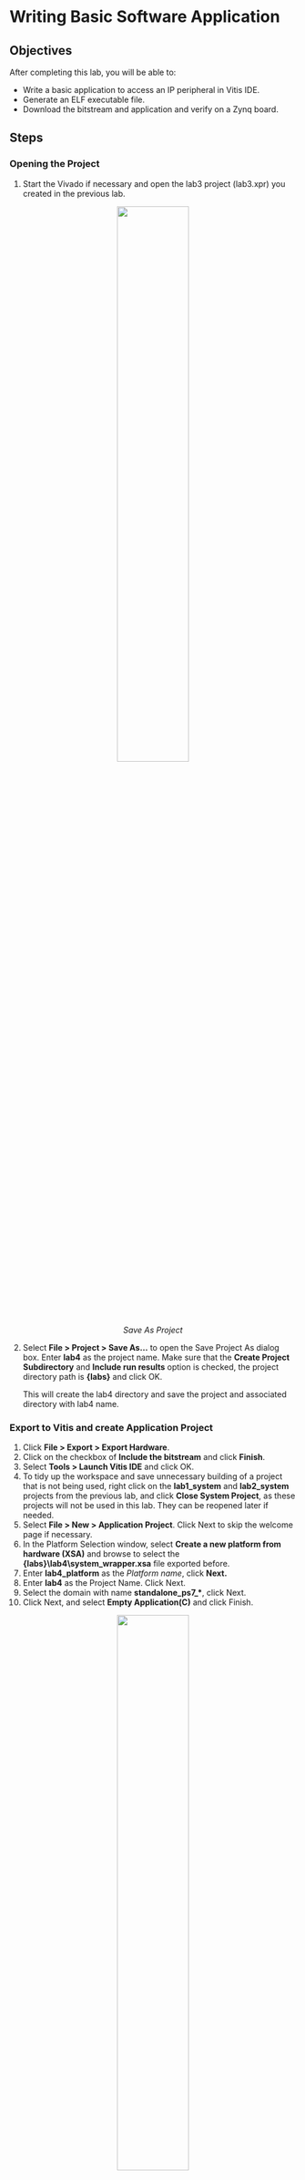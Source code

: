 # Writing Basic Software Application

## Objectives

After completing this lab, you will be able to:
*	Write a basic application to access an IP peripheral in Vitis IDE.
*	Generate an ELF executable file.
*	Download the bitstream and application and verify on a Zynq board.

## Steps

### Opening the Project

1.	Start the Vivado if necessary and open the lab3 project (lab3.xpr) you created in the previous lab.
 <p align="center">
    <img src ="pics/lab4/1_saveproject.jpg" width="50%" height="50%"/>
    </p>
    <p align = "center">
    <i>Save As Project</i>
    </p>

2.	Select **File > Project > Save As…** to open the Save Project As dialog box. Enter **lab4** as the project name.  Make sure that the **Create Project Subdirectory** and **Include run results** option is checked, the project directory path is **{labs}** and click OK.

    This will create the lab4 directory and save the project and associated directory with lab4 name.

### Export to Vitis and create Application Project

1.	Click **File > Export > Export Hardware**.
1.	Click on the checkbox of **Include the bitstream** and click **Finish**.
1.	Select **Tools > Launch Vitis IDE** and click OK.
1.	To tidy up the workspace and save unnecessary building of a project that is not being used, right click on the **lab1_system** and **lab2_system** projects from the previous lab, and click **Close System Project**, as these projects will not be used in this lab. They can be reopened later if needed.
1. 	Select **File > New > Application Project**. Click Next to skip the welcome page if necessary.
1.  In the Platform Selection window, select **Create a new platform from hardware (XSA)** and browse to select the **{labs}\lab4\system_wrapper.xsa** file exported before.
1. Enter **lab4_platform** as the _Platform name_, click **Next.**
1.	Enter **lab4** as the Project Name. Click Next.
1.  Select the domain with name **standalone_ps7_\***, click Next.
1.	Click Next, and select **Empty Application(C)** and click Finish.
 <p align="center">
    <img src ="pics/lab4/2_importsources.jpg" width="50%" height="50%"/>
    </p>
    <p align = "center">
    <i>İmport Sources</i>
    </p>

1.Expand **lab4** in the project view and right-click in the **src** folder and select **Import Sources...**.
1.Browse to select the **sources\lab4** folder, click Open Folder.
   <p align="center">
    <img src ="pics/lab4/3_importsources2.jpg" width="50%" height="50%"/>
    </p>
    <p align = "center">
    <i>Select Lab4.c</i>
    </p>

1.Select **lab4.c** and click Finish to add the file to the project. (Ignore any errors for now).
1.	Open **lab4_platform > platform.spr** from the Explorer.
1. Click **Board Support Package** under standalone_ps7_cortexa9_0.
1.	Click on **Documentation link** corresponding to buttons peripheral under the Peripheral Drivers section to open the documentation in a default browser window.  As our led_ip is very similar to GPIO, we look at the mentioned documentation.
    <p align="center">
    <img src ="pics/lab4/4_Accessing device driver documentation.jpg" width="80%" height="80%"/>
    </p>
    <p align = "center">
    <i>Accessing device driver documentation</i>
    </p>

1.	View the various C and Header files associated with the _GPIO_ by clicking Files at the top of the page.
1.	Double-click on lab4.c in the Project Explorer view to open the file.  This will populate the **Outline** tab.  
1.	Double click on **xgpio.h** in the Outline view on the right of the screen and review the contents of the file to see the available function calls for the GPIO.

    <p align="center">
    <img src ="pics/lab4/5_outline.jpg" width="30%" height="60%"/>
    </p>
    <p align = "center">
    <i>Outline View</i>
    </p>


    The following steps must be performed in your software application to enable reading from the GPIO: 1) Initialize the GPIO, 2) Set data direction, and 3) Read the data

    Find the descriptions for the following functions:

    **XGpio_Initialize(XGpio \*InstancePtr, u16 DeviceId)**
    _InstancePtr_ is a pointer to an XGpio instance.  The memory the pointer references must be pre-allocated by the caller.  Further calls to manipulate the component through the XGpio API must be made with this pointer.

    _DeviceId_ is the unique id of the device controlled by this XGpio component.  Passing in a device id associates the generic XGpio instance to a specific device, as chosen by the caller or application developer.

    **XGpio_SetDataDirection(XGpio \*InstancePtr, unsigned Channel, u32 DirectionMask)**

    _InstancePtr_ is a pointer to the XGpio instance to be worked on.

    _Channel_ contains the channel of the GPIO (1 or 2) to operate on.

    _DirectionMask_ is a bitmask specifying which bits are inputs and which are outputs.  Bits set to 0 are output and bits set to 1 are input.  

    **XGpio_DiscreteRead(XGpio \*InstancePtr, unsigned channel)**

    _InstancePtr_ is a pointer to the XGpio instance to be worked on.

    _Channel_ contains the channel of the GPIO (1 or 2) to operate on
1.	Open the header file **xparameters.h** by double-clicking on **xparameters.h** in the Outline tab

     The **xparameters.h** file contains the address map for peripherals in the system. This file is generated from the hardware platform description from Vivado. Find the following **#define** used to identify the switches peripheral:
    ```C
    #define XPAR_SWITCHES_DEVICE_ID 1
    ```
    > Note the number might be different.

    Notice the other **#define XPAR_SWITCHES*** statements in this section for the switches peripheral, and in particular the address of the peripheral defined by **XPAR_SWITCHES_BASEADDR**

     <p align="center">
    <img src ="pics/lab4/6_modify.jpg" width="80%" height="80%"/>
    </p>
    <p align = "center">
    <i> Modify Lab4.c </i>
    </p>

1.	Modify line 14 of lab4.c to use this macro (#define) in the XGpio_Initialize function.
1.	Do the same for the **BUTTONS**; find the macro (#define) for the **BUTTONS** peripheral in **xparameters.h**, and modify line 17 in lab4.c, and save the file.
	>Macro refers a to "pattern" that shows how a certain input should be mapped to an output. The macros here are defined in the xparameters.h file (which you should take a look at).

    ```C
    14   XGpio_Initialize(&dip, XPAR_SWITCHES_DEVICE_ID); // Modify this
    15   XGpio_SetDataDirection(&dip, 1, 0xffffffff);
    16
    17   XGpio_Initialize(&push, XPAR_BUTTONS_DEVICE_ID); // Modify this
    18   XGpio_SetDataDirection(&push, 1, 0xffffffff);

    ```
1. **Build** the project.
    >If there are any errors, check and fix your code. Your C code will eventually read the value of the switches and output it to the led_ip.

1.	Open **lab4_platform > platform.spr** from Explorer and click **Board Support Package** under standalone_ps7*, click on **Modify BSP Settings**.
2.	Select **drivers** on the left (under Overview)
3.	If the led_ip driver has not already been selected, select Generic under the Driver column for led_ip to access the dropdown menu. From the dropdown menu, select **led_ip**, and click OK.

    <p align="center">
    <img src ="pics/lab4/7_packagesettings.jpg" width="80%" height="80%"/>
    </p>
    <p align = "center">
    <i> Assign led_ip driver </i>
    </p>

###	Examine the Driver code

The driver code was generated automatically when the IP template was created. The driver includes higher level functions which can be called from the user application. The driver will implement the low level functionality used to control your peripheral.

1.	In windows explorer, browse to **led_ip\ip_repo\led_ip_1.0\drivers\led_ip_v1_0\src**
Notice the files in this directory and open **led_ip.c**. This file only includes the header file for the IP.
2.	Close led_ip.c and open the header file **led_ip.h** and notice the macros:

    ```C
    LED_IP_mWriteReg( … )
    LED_IP_mReadReg( … )
    ```
    e.g: search for the macro name LED_IP_mWriteReg:

    ```C
    /**
        *
        * Write a value to a LED_IP register. A 32 bit write is performed.
        * If the component is implemented in a smaller width, only the least
        * significant data is written.
        *
        * @param   BaseAddress is the base address of the LED_IP device.
        * @param   RegOffset is the register offset from the base to write to.
        * @param   Data is the data written to the register.
        *
        * @return  None.
        *
        * @note
        * C-style signature:
        * 	void LED_IP_mWriteReg(Xuint32 BaseAddress, unsigned RegOffset,    Xuint32 Data)
        *
        */
    #define LED_IP_mWriteReg(BaseAddress, RegOffset, Data) \
            Xil_Out32((BaseAddress) + (RegOffset), (Xuint32)(Data))
    ```
    For this driver, you can see the macros are aliases to the lower level functions **Xil_Out32( )** and **Xil_Out32( )**. The macros in this file make up the higher level API of the led_ip driver. If you are writing your own driver for your own IP, you will need to use low level functions like these to read and write from your IP as required. The low level hardware access functions are wrapped in your driver making it easier to use your IP in an Application project.

3.	Modify your C code (see figure below, or you can find modified code in lab4_sol.c from the **sources\lab4** folder) to echo the dip switch settings on the LEDs by using the led_ip driver API macros, and save the application.

4.	Include the header file:

    ```C
    #include "led_ip.h"
    ```

5.	Include the function to write to the IP (insert before the for loop):
    ```C
    LED_IP_mWriteReg(XPAR_LED_IP_S_AXI_BASEADDR, 0, dip_check);
    ```

    Remember that the hardware address for a peripheral (e.g. the macro **XAR_LED_IP_S_AXI_BASEADDR** in the line above) can be found in xparameters.h

    ```C
    #include "xparameters.h"
    #include "xgpio.h"
    #include "led_ip.h"
    //====================================================

    int main (void)
    {

    XGpio dip, push;
    int i, psb_check, dip_check;

    xil_printf("-- Start of the Program --\r\n");

    XGpio_Initialize(&dip, XPAR_SWITCHES_DEVICE_ID); // Modify this
    XGpio_SetDataDirection(&dip, 1, 0xffffffff);

    XGpio_Initialize(&push, XPAR_BUTTONS_DEVICE_ID); // Modify this
    XGpio_SetDataDirection(&push, 1, 0xffffffff);


    while (1)
    {
        psb_check = XGpio_DiscreteRead(&push, 1);
        xil_printf("Push Buttons Status %x\r\n", psb_check);
        dip_check = XGpio_DiscreteRead(&dip, 1);
        xil_printf("DIP Switch Status %x\r\n", dip_check);

        // output dip switches value on LED_ip device
        LED_IP_mWriteReg(XPAR_LED_IP_S_AXI_BASEADDR, 0, dip_check);

        for (i=0; i<9999999; i++);
    }
    }
    ```
    <p align="center">
    <img src ="pics/lab4/8_kod.jpg" width="75%" height="80%"/>
    </p>
    <p align = "center">
    <i> Modify Lab4.c </i>
    </p>
6.	Save the file and build the project.

### Verify in Hardware

1.	Make sure that micro-USB cable(s) is(are) connected between the board and the PC. Change the boot mode to JTAG. Turn ON the power of the board.
1. Open the **Vitis Serial Terminal** and add a connection to the corresponding port.
1. Right-click **lab4_system > lab4** and select **Launch Hardware (Single Application Debug)**.

4. Click **Run**. You should see the following output on the Terminal tab.
    <p align="center">
    <img src ="pics/lab4/5_sdkop.jpg" width="35%" height="80%"/>
    </p>
    <p align = "center">
    <i> Connect to serial port </i>
    </p>

    >Note: Setting the DIP switches and push buttons will change the results displayed.

3.	**Exit** Vitis and Vivado.
4.	**Power OFF** the board.

## Conclusion

Use Vitis IDE to define, develop, and integrate the software components of the embedded system.  You can define a device driver interface for each of the peripherals and the processor.  Vitis imports an XSA file, creates a corresponding MSS file and lets you update the settings so you can develop the software side of the processor system.  You can then develop and compile peripheral-specific functional software and generate the executable file from the compiled object code and libraries.